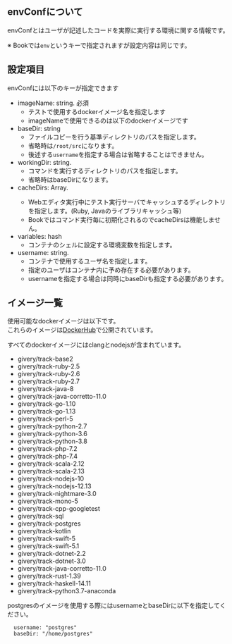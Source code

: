 ## envConfについて
envConfとはユーザが記述したコードを実際に実行する環境に関する情報です。

※ Bookでは`env`というキーで指定されますが設定内容は同じです。

## 設定項目
envConfには以下のキーが指定できます
  
- imageName: string. 必須
  - テストで使用するdockerイメージ名を指定します
  - imageNameで使用できるのは以下のdockerイメージです
- baseDir: string
  - ファイルコピーを行う基準ディレクトリのパスを指定します。
  - 省略時は`/root/src`になります。
  - 後述する`username`を指定する場合は省略することはできません。
- workingDir: string. 
  - コマンドを実行するディレクトリのパスを指定します。
  - 省略時はbaseDirになります。
- cacheDirs: Array<string>. 
  - Webエディタ実行中にテスト実行サーバでキャッシュするディレクトリを指定します。(Ruby, Javaのライブラリキャッシュ等)
  - Bookではコマンド実行毎に初期化されるのでcacheDirsは機能しません。
- variables: hash
  - コンテナのシェルに設定する環境変数を指定します。
- username: string.
  - コンテナで使用するユーザ名を指定します。
  - 指定のユーザはコンテナ内に予め存在する必要があります。
  - usernameを指定する場合は同時にbaseDirも指定する必要があります。

## イメージ一覧
使用可能なdockerイメージは以下です。  
これらのイメージは[DockerHub](https://hub.docker.com/u/givery/dashboard/)で公開されています。

すべてのdockerイメージにはclangとnodejsが含まれています。

- givery/track-base2
- givery/track-ruby-2.5
- givery/track-ruby-2.6
- givery/track-ruby-2.7
- givery/track-java-8
- givery/track-java-corretto-11.0
- givery/track-go-1.10
- givery/track-go-1.13
- givery/track-perl-5
- givery/track-python-2.7
- givery/track-python-3.6
- givery/track-python-3.8
- givery/track-php-7.2
- givery/track-php-7.4
- givery/track-scala-2.12
- givery/track-scala-2.13
- givery/track-nodejs-10
- givery/track-nodejs-12.13
- givery/track-nightmare-3.0
- givery/track-mono-5
- givery/track-cpp-googletest
- givery/track-sql
- givery/track-postgres
- givery/track-kotlin
- givery/track-swift-5
- givery/track-swift-5.1
- givery/track-dotnet-2.2
- givery/track-dotnet-3.0
- givery/track-java-corretto-11.0
- givery/track-rust-1.39
- givery/track-haskell-14.11
- givery/track-python3.7-anaconda

postgresのイメージを使用する際にはusernameとbaseDirに以下を指定してください。

```
  username: "postgres"
  baseDir: "/home/postgres"
```